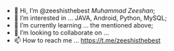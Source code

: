 - 👋 Hi, I’m @zeeshisthebest *Muhammad Zeeshan*;
- 👀 I’m interested in ... JAVA, Android, Python, MySQL;
- 🌱 I’m currently learning ... the mentioned above;
- 💞️ I’m looking to collaborate on ...
- 📫 How to reach me ... https://t.me/zeeshisthebest

<!---
zeeshisthebest/zeeshisthebest is a ✨ special ✨ repository because its `README.md` (this file) appears on your GitHub profile.
You can click the Preview link to take a look at your changes.
--->
